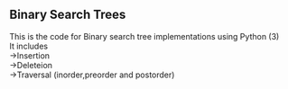 ## Binary Search Trees
This is the code for Binary search tree implementations using Python (3) </br>
It includes </br>
->Insertion </br>
->Deleteion </br>
->Traversal (inorder,preorder and postorder) </br>
